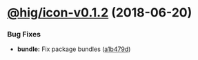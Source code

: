<a name="@hig/icon-v0.1.2"></a>
# [@hig/icon-v0.1.2](https://github.com/Autodesk/hig/compare/@hig/icon@0.1.1...@hig/icon@0.1.2) (2018-06-20)


### Bug Fixes

* **bundle:** Fix package bundles ([a1b479d](https://github.com/Autodesk/hig/commit/a1b479d))
